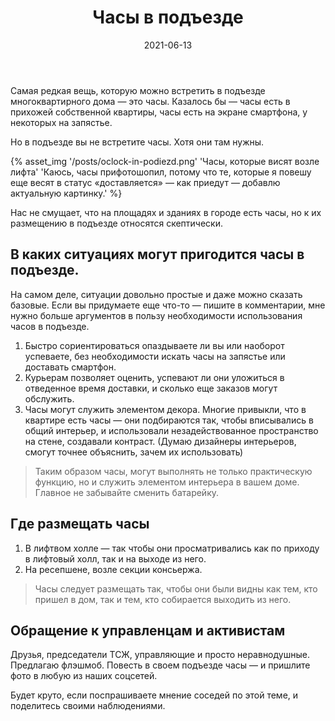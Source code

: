 ﻿---
layout: article
title: Часы в подъезде
desc: Example file in md extention with shortcuts
date: 2021-06-13
url: clock-in-the-entryway
cover: "horizontal-mgmt-OG.png"
permalink: "/journal/{{ url | slug }}/"
tags:
  - Коммуникации
  - Инструменты
---

Самая редкая вещь, которую можно встретить в подъезде многоквартирного дома — это часы.
Казалось бы — часы есть в прихожей собственной квартиры, часы есть на экране смартфона, у некоторых на запястье.

Но в подъезде вы не встретите часы. Хотя они там нужны.

{% asset_img '/posts/oclock-in-podiezd.png' 'Часы, которые висят возле лифта' 'Каюсь, часы прифотошопил, потому что те, которые я повешу еще весят в статус «доставляется» — как приедут — добавлю актуальную картинку.' %}

Нас не смущает, что на площадях и зданиях в городе есть часы, но к их размещению в подъезде относятся скептически.

## В каких ситуациях могут пригодится часы в подъезде.

На самом деле, ситуации довольно простые и даже можно сказать базовые. Если вы придумаете еще что-то — пишите в комментарии, мне нужно больше аргументов в пользу необходимости использования часов в подъезде.

1. Быстро сориентироваться опаздываете ли вы или наоборот успеваете, без необходимости искать часы на запястье или доставать смартфон.
2. Курьерам позволяет оценить, успевают ли они уложиться в отведенное время доставки, и сколько еще заказов могут обслужить.
3. Часы могут служить элементом декора. Многие привыкли, что в квартире есть часы — они подбираются так, чтобы вписывались в общий интерьер, и использовали незадействованное пространство на стене, создавали контраст. (Думаю дизайнеры интерьеров, смогут точнее объяснить, зачем их использовать)

> Таким образом часы, могут выполнять не только практическую функцию, но и служить элементом интерьера в вашем доме. Главное не забывайте сменить батарейку.

## Где размещать часы

1. В лифтвом холле — так чтобы они просматривались как по приходу в лифтовый холл, так и на выходе из него.
2. На ресепшене, возле секции консьержа.

> Часы следует размещать так, чтобы они были видны как тем, кто пришел в дом, так и тем, кто собирается выходить из него.

## Обращение к управленцам и активистам

Друзья, председатели ТСЖ, управляющие и просто неравнодушные. Предлагаю флэшмоб. Повесть в своем подъезде часы — и пришлите фото в любую из наших соцсетей.

Будет круто, если поспрашиваете мнение соседей по этой теме, и поделитесь своими наблюдениями.
